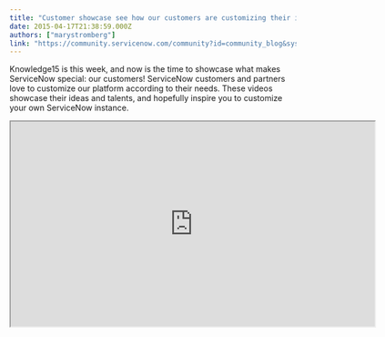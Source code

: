 ```yaml
---
title: "Customer showcase see how our customers are customizing their instances"
date: 2015-04-17T21:38:59.000Z
authors: ["marystromberg"]
link: "https://community.servicenow.com/community?id=community_blog&sys_id=b89daa69dbd0dbc01dcaf3231f961958"
---
```

<p>Knowledge15 is this week, and now is the time to showcase what makes ServiceNow special: our customers! ServiceNow customers and partners love to customize our platform according to their needs. These videos showcase their ideas and talents, and hopefully inspire you to customize your own ServiceNow instance.</p><p></p><p><iframe src="https://youtube.com/embed/RsHdITFqHNY" width="640" height="360"/></p><p></p><p><iframe src="https://youtube.com/embed/3IN2Z58p_yU" width="640" height="360"/></p><p></p><p><iframe src="https://youtube.com/embed/cKhIS0UV1_M" width="640" height="360"/></p><p></p><p>For more customer success stories and testimonials, see <a href="http://www.servicenow.com/customers.html" title="http://www.servicenow.com/customers.html">ServiceNow.com/customers</a></p><p></p><p>Your feedback helps us better serve you! Did you find these videos helpful? Leave us a comment to tell us why or why not.</p>